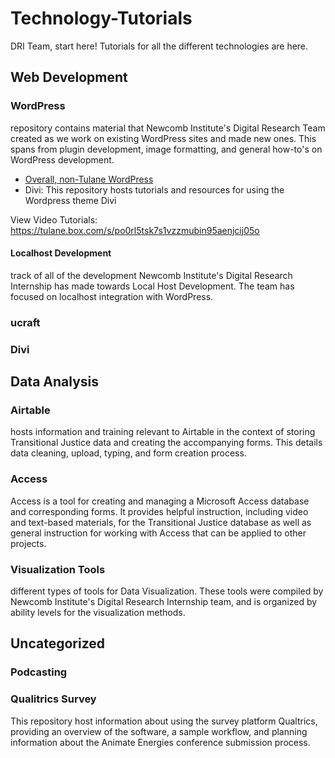 # Technology-Tutorials
DRI Team, start here! Tutorials for all the different technologies are here.

## Web Development

### WordPress
repository contains material that Newcomb Institute's Digital Research Team created as we work on existing WordPress sites and made new ones. This spans from plugin development, image formatting, and general how-to's on WordPress development.

- [Overall, non-Tulane WordPress]()
- Divi: This repository hosts tutorials and resources for using the Wordpress theme Divi

View Video Tutorials: https://tulane.box.com/s/po0rl5tsk7s1vzzmubin95aenjcij05o
#### Localhost Development
track of all of the development Newcomb Institute's Digital Research Internship has made towards Local Host Development. The team has focused on localhost integration with WordPress.

### ucraft

### Divi

## Data Analysis

### Airtable
hosts information and training relevant to Airtable in the context of storing Transitional Justice data and creating the accompanying forms. This details data cleaning, upload, typing, and form creation process.

### Access
Access is a tool for creating and managing a Microsoft Access database and corresponding forms. It provides helpful instruction, including video and text-based materials, for the Transitional Justice database as well as general instruction for working with Access that can be applied to other projects.

### Visualization Tools
different types of tools for Data Visualization. 
These tools were compiled by Newcomb Institute's Digital Research Internship team, and is organized by ability levels for the visualization methods.

## Uncategorized

### Podcasting

### Qualitrics Survey

This repository host information about using the survey platform Qualtrics, providing an overview of the software, a sample workflow, and planning information about the Animate Energies conference submission process.
